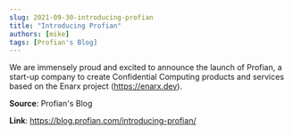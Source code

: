 ```yaml
---
slug: 2021-09-30-introducing-profian
title: "Introducing Profian"
authors: [mike]
tags: [Profian's Blog]
---
```

We are immensely proud and excited to announce the launch of Profian, a start-up company to create Confidential Computing products and services based on the Enarx project (https://enarx.dev).

**Source**: Profian's Blog

**Link**: https://blog.profian.com/introducing-profian/